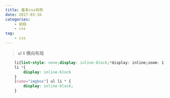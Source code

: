 ```yaml
---
title: 基本css布局
date: 2017-03-16
categories:
    - 前段
    - css
tag:
    - css
---
```

<!--more-->

>ul li 横向布局

```css
    li{list-style: none;display: inline-block;*display: inline;zoom: 1;}
    li *{
        display: inline-block
    }
    [name="imgbox"] ul li * {
        display: inline-block;
    }
```

